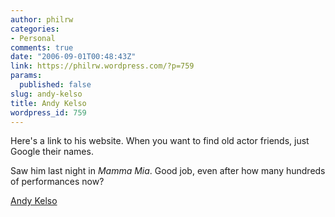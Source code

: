 ```yaml
---
author: philrw
categories:
- Personal
comments: true
date: "2006-09-01T00:48:43Z"
link: https://philrw.wordpress.com/?p=759
params:
  published: false
slug: andy-kelso
title: Andy Kelso
wordpress_id: 759
---
```


Here's a link to his website. When you want to find old actor friends, just Google their names.

Saw him last night in _Mamma Mia_. Good job, even after how many hundreds of performances now?

[Andy Kelso](http://www.andykelso.com/)
